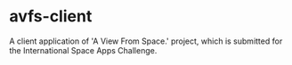 avfs-client
===========

A client application of &#39;A View From Space.&#39; project, which is submitted for the International Space Apps Challenge.